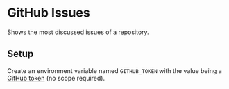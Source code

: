 # GitHub Issues

Shows the most discussed issues of a repository.

## Setup

Create an environment variable named `GITHUB_TOKEN` with the value being a [GitHub token](https://github.com/settings/tokens/new) (no scope required).
